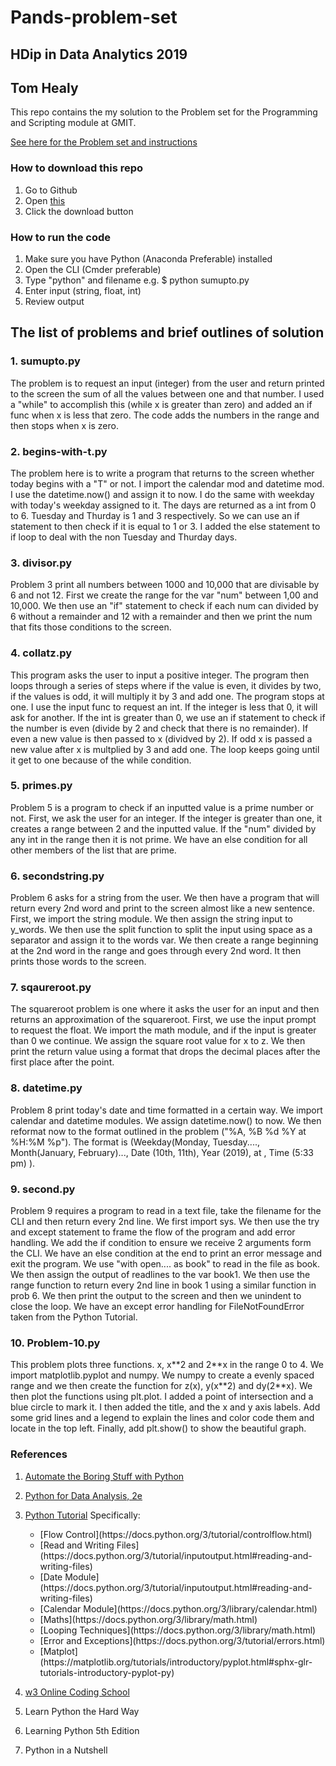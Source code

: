 <h1>Pands-problem-set<h3>
<h2>HDip in Data Analytics 2019<h2>
<h2>Tom Healy</h2> 

This repo contains the my solution to the Problem set for the Programming and Scripting module at GMIT.

[See here for the Problem set and instructions](https://github.com/ianmcloughlin/problems-pands-2019/raw/master/problems.pdf)

### How to download this repo
1. Go to Github
2. Open [this](https://github.com/tomhealy1/pands-problem-set)
3. Click the download button

### How to run the code
1. Make sure you have Python (Anaconda Preferable) installed
2. Open the CLI (Cmder preferable)
3. Type "python" and filename e.g. $ python sumupto.py
4. Enter input (string, float, int)
5. Review output

<h2> The list of problems and brief outlines of solution</h2> 
<h3><p>1. sumupto.py</p></h3> 
<p>The problem is to request an input (integer) from the user and return printed to the screen the sum of all the values between
   one and that number. I used a "while" to accomplish this (while x is greater than zero) and added an if func when x is less that zero. 
   The code adds the numbers in the range and then stops when x is zero.</p>
<h3><p>2. begins-with-t.py</p></h3>
<p>The problem here is to write a program that returns to the screen whether today begins with a "T" or not. I import the calendar mod and datetime mod. I use the datetime.now() and assign it to now. I do the same with weekday with today's weekday assigned to it. The days are returned as a int from 0 to 6. Tuesday and Thurday is 1 and 3 respectively. So we can use an if statement to then check if it is equal to 1 or 3. I added the else statement to if loop to deal with the non Tuesday and Thurday days.
<h3><p>3. divisor.py</p></h3>
<p>Problem 3 print all numbers between 1000 and 10,000 that are divisable by 6 and not 12. First we create the range for the var "num" between 1,00 and 10,000. We then use an "if" statement to check if each num can divided by 6 without a remainder and 12 with a remainder and then we print the num that fits those conditions to the screen.</p>
<h3><p>4. collatz.py</p></h3>
<p> This program asks the user to input a positive integer. The program then loops through a series of steps where if the value is even, it divides by two, if the values is odd, it will multiply it by 3 and add one. The program stops at one. I use the input func to request an int. If the integer is less that 0, it will ask for another. If the int is greater than 0, we use an if statement to check if the number is even (divide by 2 and check that there is no remainder). If even a new value is then passed to x (dividved by 2). If odd x is passed a new value after x is multplied by 3 and add one. The loop keeps going until it get to one because of the while condition.</p> 
<h3><p>5. primes.py</p></h3>
<p>Problem 5 is a program to check if an inputted value is a prime number or not. First, we ask the user for an integer. If the integer is greater than one, it creates a range between 2 and the inputted value. If the "num" divided by any int in the range then it is not prime. We have an else condition for all other members of the list that are prime.
<h3><p>6. secondstring.py</p></h3>
<p>Problem 6 asks for a string from the user. We then have a program that will return every 2nd word and print to the screen almost like a new sentence. First, we import the string module. We then assign the string input to y_words. We then use the split function to split the input using space as a separator and assign it to the words var. We then create a range beginning at the 2nd word in the range and goes through every 2nd word. It then prints those words to the screen.
<h3><p>7. sqaureroot.py</p></h3>
<p>The squareroot problem is one where it asks the user for an input and then returns an approximation of the squareroot. First, we use the input prompt to request the float. We import the math module, and if the input is greater than 0 we continue. We assign the square root value for x to z. We then print the return value using a format that drops the decimal places after the first place after the point. </p>
<h3><p>8. datetime.py</p></h3>
<p>Problem 8 print today's date and time formatted in a certain way. We import calendar and datetime modules. We assign datetime.now() to now. We then reformat now to the format outlined in the problem ("%A, %B %d %Y at %H:%M %p"). The format is (Weekday(Monday, Tuesday...., Month(January, February)..., Date (10th, 11th), Year (2019), at , Time (5:33 pm) ).</p>
<h3><p>9. second.py</p></h3>
<p>Problem 9 requires a program to read in a text file, take the filename for the CLI and then return every 2nd line. We first import sys. We then use the try and except statement to frame the flow of the program and add error handling. We add the if condition to ensure we receive 2 arguments form the CLI. We have an else condition at the end to print an error message and exit the program. We use "with open.... as book" to read in the file as book. We then assign the output of readlines to the var book1. We then use the range function to return every 2nd line in book 1 using a similar function in prob 6. We then print the output to the screen and then we unindent to close the loop. We have an except error handling for FileNotFoundError taken from the Python Tutorial. </p>
<h3><p>10. Problem-10.py</p></h3>
<p>This problem plots three functions. x, x**2 and 2**x in the range 0 to 4. We import matplotlib.pyplot and numpy. We numpy to create a evenly spaced range and we then create the function for z(x), y(x**2) and dy(2**x). We then plot the functions using plt.plot. I added a point of intersection and a blue circle to mark it. I then added the title, and the x and y axis labels. Add some grid lines and a legend to explain the lines and color code them and locate in the top left. Finally, add plt.show() to show the beautiful graph.


### References


1. [Automate the Boring Stuff with Python](https://automatetheboringstuff.com/)

2. [Python for Data Analysis, 2e](https://www.bookdepository.com/Python-for-Data-Analysis-2e-Wes-McKinney/9781491957660?redirected=true&utm_medium=Google&utm_campaign=Base1&utm_source=IE&utm_content=Python-for-Data-Analysis-2e&selectCurrency=EUR&w=AFFPAU96Q2VP05A80381&pdg=pla-104399445939:kwd-104399445939:cmp-711089934:adg-37476253379:crv-163904732377:pid-9781491957660:dev-c&gclid=CjwKCAiAiJPkBRAuEiwAEDXZZT72W6wFgoJjZ876F2c0lLHOjyhXNT-ybD4lmSzpbWpF6qrAi0zIDhoCDdMQAvD_BwE)

3. [Python Tutorial](https://docs.python.org/3/tutorial/)
   Specifically: 
   <ul>
      <li> [Flow Control](https://docs.python.org/3/tutorial/controlflow.html)</li>
      <li>[Read and Writing Files](https://docs.python.org/3/tutorial/inputoutput.html#reading-and-writing-files) </li>
      <li>[Date Module](https://docs.python.org/3/tutorial/inputoutput.html#reading-and-writing-files)</li>
      <li>[Calendar Module](https://docs.python.org/3/library/calendar.html)</li>
      <li>[Maths](https://docs.python.org/3/library/math.html)</li>
      <li>[Looping Techniques](https://docs.python.org/3/library/math.html)</li>
      <li>[Error and Exceptions](https://docs.python.org/3/tutorial/errors.html)</li>
      <li>[Matplot](https://matplotlib.org/tutorials/introductory/pyplot.html#sphx-glr-tutorials-introductory-pyplot-py)</li>
   </ul>
4. [w3 Online Coding School](https://www.w3schools.com/python/default.asp)

5. Learn Python the Hard Way

6. Learning Python 5th Edition

7. Python in a Nutshell
